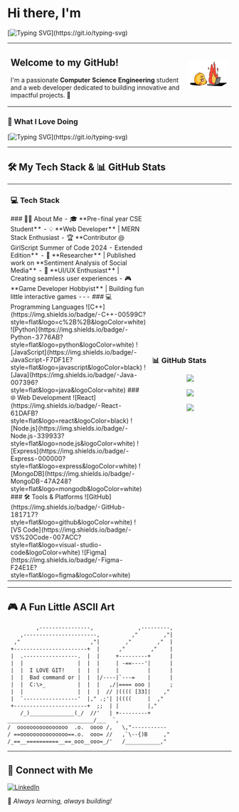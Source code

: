 # Hi there, I'm  
[![Typing SVG](https://readme-typing-svg.herokuapp.com?font=Fira+Code&weight=600&size=28&duration=3000&pause=500&color=F75C7E&center=false&vCenter=false&width=435&lines=Katherine+Parshad;Welcome+to+My+GitHub!)](https://git.io/typing-svg)

<div align="left">
  <table>
    <tr>
      <td>
        <h2>Welcome to my GitHub!</h2>
        <p>I'm a passionate <strong>Computer Science Engineering</strong> student and a web developer dedicated to building innovative and impactful projects. 🚀</p>
      </td>
      <td>
        <img src="bg.gif" width="250" alt="Banner">
      </td>
    </tr>
  </table>
</div>

### **🚀 What I Love Doing**  
[![Typing SVG](https://readme-typing-svg.herokuapp.com?font=Fira+Code&weight=600&size=20&duration=3500&pause=600&color=4B8EDA&center=false&vCenter=false&width=600&lines=💻+Building+awesome+web+apps;🎮+Creating+fun+games+as+a+hobby;🎨+Designing+seamless+user+experiences;📊+Exploring+data+science+and+AI;🔥+Always+learning+and+growing!)](https://git.io/typing-svg)

---

## 🛠️ My Tech Stack & 📊 GitHub Stats  

<div align="center">
  <table>
    <tr>
      <!-- Tech Stack Section -->
      <td width="50%">
        <h3>💻 Tech Stack</h3>
        ### 👩‍💻 About Me  
        - 🎓 **Pre-final year CSE Student**  
        - 💡 **Web Developer** | MERN Stack Enthusiast  
        - 🏆 **Contributor @ GirlScript Summer of Code 2024 - Extended Edition**  
        - 📝 **Researcher** | Published work on **Sentiment Analysis of Social Media**  
        - 🎨 **UI/UX Enthusiast** | Creating seamless user experiences  
        - 🎮 **Game Developer Hobbyist** | Building fun little interactive games  
        ---
        ### 💻 Programming Languages  
        ![C++](https://img.shields.io/badge/-C++-00599C?style=flat&logo=c%2B%2B&logoColor=white)  
        ![Python](https://img.shields.io/badge/-Python-3776AB?style=flat&logo=python&logoColor=white)  
        ![JavaScript](https://img.shields.io/badge/-JavaScript-F7DF1E?style=flat&logo=javascript&logoColor=black)  
        ![Java](https://img.shields.io/badge/-Java-007396?style=flat&logo=java&logoColor=white)  
        ### 🌐 Web Development  
        ![React](https://img.shields.io/badge/-React-61DAFB?style=flat&logo=react&logoColor=black)  
        ![Node.js](https://img.shields.io/badge/-Node.js-339933?style=flat&logo=node.js&logoColor=white)  
        ![Express](https://img.shields.io/badge/-Express-000000?style=flat&logo=express&logoColor=white)  
        ![MongoDB](https://img.shields.io/badge/-MongoDB-47A248?style=flat&logo=mongodb&logoColor=white)  
        ### 🛠️ Tools & Platforms  
        ![GitHub](https://img.shields.io/badge/-GitHub-181717?style=flat&logo=github&logoColor=white)  
        ![VS Code](https://img.shields.io/badge/-VS%20Code-007ACC?style=flat&logo=visual-studio-code&logoColor=white)  
        ![Figma](https://img.shields.io/badge/-Figma-F24E1E?style=flat&logo=figma&logoColor=white)  
      </td>
      <td width="50%">
        <h3>📊 GitHub Stats</h3>
        <p align="center">
          <img src="https://github-readme-stats.vercel.app/api?username=gitsomehelppls&show_icons=true&theme=radical" width="90%" />
        </p>
        <p align="center">
          <img src="https://github-readme-streak-stats.herokuapp.com/?user=gitsomehelppls&theme=radical&hide_border=false" width="90%" />
        </p>
        <p align="center">
          <img src="https://github-readme-stats.vercel.app/api/top-langs/?username=gitsomehelppls&layout=compact&theme=radical" width="90%" />
        </p>
      </td>
    </tr>
  </table>
</div>

---

## 🎮 A Fun Little ASCII Art  

             ,----------------,              ,---------,
        ,-----------------------,          ,"        ,"|
      ,"                      ,"|        ,"        ,"  |
     +-----------------------+  |      ,"        ,"    |
     |  .-----------------.  |  |     +---------+      |
     |  |                 |  |  |     | -==----'|      |
     |  |  I LOVE GIT!    |  |  |     |         |      |
     |  |  Bad command or |  |  |/----|`---=    |      |
     |  |  C:\>_          |  |  |   ,/|==== ooo |      ;
     |  |                 |  |  |  // |(((( [33]|    ,"
     |  `-----------------'  |," .;'| |((((     |  ,"
     +-----------------------+  ;;  | |         |,"     
        /_)______________(_/  //'   | +---------+
    ___________________________/___  `,
    /  oooooooooooooooo  .o.  oooo /,   \,"-----------
    / ==ooooooooooooooo==.o.  ooo= //   ,`\--{)B     ,"
    /_==__==========__==_ooo__ooo=_/'   /___________,"

---

## 🌱 Connect with Me  
[![LinkedIn](https://img.shields.io/badge/-LinkedIn-0077B5?style=for-the-badge&logo=linkedin&logoColor=white)](https://www.linkedin.com/in/katherine-parshad-901504252/)  

🚀 *Always learning, always building!*  
